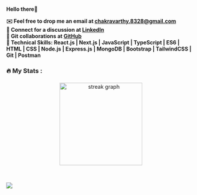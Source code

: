 <h4>Hello there👋</p>

<p>
  ✉️ Feel free to drop me an email at  <a href="chakravarthy.8328@gmail.com">chakravarthy.8328@gmail.com</a >
  <br />
👋 Connect for a discussion at <a href="https://www.linkedin.com/in/chakravarthy-e-732569248/">LinkedIn </a >
  <br  />
🤝 Git collaborations at  <a href="https://github.com/Chakravarthy-E">GitHub </a >
  <br  />
  🔩 Technical Skills: React.js | Next.js | JavaScript | TypeScript | ES6 | HTML | CSS | Node.js | Express.js | MongoDB | Bootstrap | TailwindCSS | Git | Postman

</p>


###
###

<h3 align="left">🔥   My Stats :</h3>

###

<div align="center">
  <img src="https://streak-stats.demolab.com?user=Chakravarthy-E&locale=en&mode=daily&theme=dark&hide_border=false&border_radius=5&order=3" height="220" alt="streak graph"  />
</div>

###

<div align="center">
  <img height="0" src="https://i.imgflip.com/65efzo.gif"  />
</div>


###

<div align="left">
  <img src="https://visitor-badge.laobi.icu/badge?page_id=Chakravarthy-E.Chakravarthy-E&"  />
</div>
